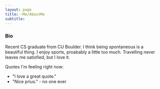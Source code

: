 ```yaml
---
layout: page
title: ~Me/AboutMe
subtitle: 
---
```


### Bio

Recent CS graduate from CU Boulder. I think being spontaneous is a beautiful thing. I enjoy sports, proabably a little too much. Travelling never leaves me satisfied, but I love it.  

Quotes I'm feeling right now:

- "I love a great quote."
- "Nice prius." - no one ever



